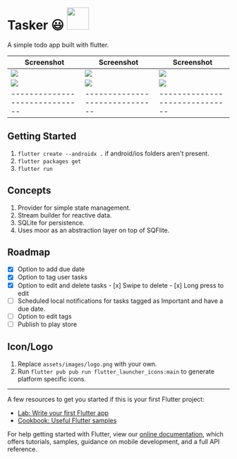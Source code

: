 # Tasker 😃 <img src="https://github.com/newtonmunene99/tasker/blob/master/assets/images/logo.png" width="50px">


A simple todo app built with flutter.

| Screenshot                                                                       | Screenshot                                                                       | Screenshot                                                                       |
| -------------------------------------------------------------------------------- | -------------------------------------------------------------------------------- | -------------------------------------------------------------------------------- |
| <img src="https://github.com/newtonmunene99/tasker/blob/master/Screenshot1.png"> | <img src="https://github.com/newtonmunene99/tasker/blob/master/Screenshot2.png"> | <img src="https://github.com/newtonmunene99/tasker/blob/master/Screenshot3.png"> |
| <img src="https://github.com/newtonmunene99/tasker/blob/master/Screenshot4.png"> | <img src="https://github.com/newtonmunene99/tasker/blob/master/Screenshot5.png"> | <img src="https://github.com/newtonmunene99/tasker/blob/master/Screenshot6.png"> |
| ------------------------------                                                   | ------------------------------                                                   | ------------------------------                                                   |

## Getting Started

1. `flutter create --androidx .` if android/ios folders aren't present.
2. `flutter packages get`
3. `flutter run`

## Concepts

1. Provider for simple state management.
2. Stream builder for reactive data.
3. SQLite for persistence. 
4. Uses moor as an abstraction layer on top of SQFlite.

## Roadmap

- [x] Option to add due date
- [x] Option to tag user tasks
- [x] Option to edit and delete tasks
      - [x] Swipe to delete
      - [x] Long press to edit
- [ ] Scheduled local notifications for tasks tagged as Important and have a due date.
- [ ] Option to edit tags
- [ ] Publish to play store

## Icon/Logo

1. Replace `assets/images/logo.png` with your own.
2. Run `flutter pub pub run flutter_launcher_icons:main` to generate platform specific icons.

-----------------------------------------------------------------
A few resources to get you started if this is your first Flutter project:

- [Lab: Write your first Flutter app](https://flutter.dev/docs/get-started/codelab)
- [Cookbook: Useful Flutter samples](https://flutter.dev/docs/cookbook)

For help getting started with Flutter, view our
[online documentation](https://flutter.dev/docs), which offers tutorials,
samples, guidance on mobile development, and a full API reference.
